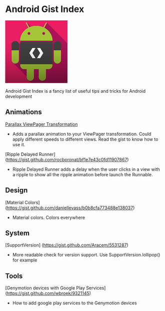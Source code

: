 Android Gist Index
=====================

![Developers](art/android-developer.png "Android Tips")

Android Gist Index is a fancy list of useful tips and tricks for Android development

## Animations

[Parallax ViewPager Transformation](https://gist.github.com/Aracem/328d052603ec23391a3e)
* Adds a parallax animation to your ViewPager transformation. Could apply different speeds to different views. Read the gist to know how to use it.

[Ripple Delayed Runner] (https://gist.github.com/rocboronat/bf1e7e43c0fd11907867)  
* Ripple Delayed Runner adds a delay when the user clicks in a view with a ripple to show all the ripple animation before launch the Runnable.

## Design

[Material Colors] (https://gist.github.com/daniellevass/b0b8cfa773488e138037)
* Material colors. Colors everywhere

## System

[SupportVersion] (https://gist.github.com/Aracem/5531287)
* More readable check for version support. Use SupportVersion.lollipop() for example

## Tools

[Genymotion devices with Google Play Services] (https://gist.github.com/wbroek/9321145)
* How to add google play services to the Genymotion devices

